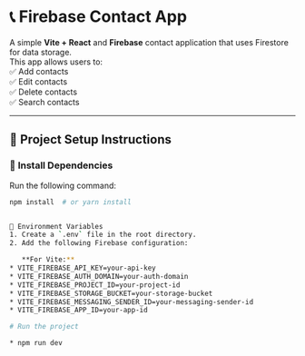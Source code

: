 # 📞 Firebase Contact App  

A simple **Vite + React** and **Firebase** contact application that uses Firestore for data storage.  
This app allows users to:  
✅ Add contacts  
✅ Edit contacts  
✅ Delete contacts  
✅ Search contacts  

---

## 📌 Project Setup Instructions  

### 🔹 **Install Dependencies**  
Run the following command:  
```bash
npm install  # or yarn install


🔹 Environment Variables
1. Create a `.env` file in the root directory.
2. Add the following Firebase configuration:

   **For Vite:**
* VITE_FIREBASE_API_KEY=your-api-key
* VITE_FIREBASE_AUTH_DOMAIN=your-auth-domain
* VITE_FIREBASE_PROJECT_ID=your-project-id
* VITE_FIREBASE_STORAGE_BUCKET=your-storage-bucket
* VITE_FIREBASE_MESSAGING_SENDER_ID=your-messaging-sender-id
* VITE_FIREBASE_APP_ID=your-app-id

# Run the project

* npm run dev


